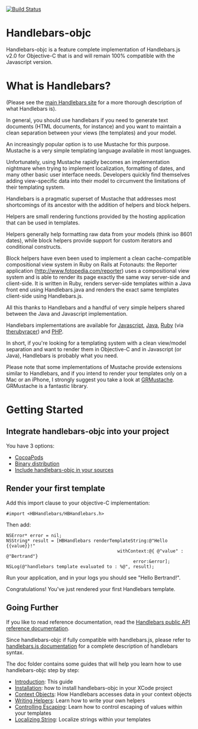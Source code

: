 [![Build Status](https://travis-ci.org/Bertrand/handlebars-objc.svg?branch=master)](https://travis-ci.org/Bertrand/handlebars-objc)

Handlebars-objc
===============

Handlebars-objc is a feature complete implementation of Handlebars.js v2.0 for Objective-C that is and will remain 100% compatible with the Javascript version. 


What is Handlebars?
===============================

(Please see the [main Handlebars site](http://handlebarsjs.com/) for a more thorough description of what Handlebars is).

In general, you should use handlebars if you need to generate text documents (HTML documents, for instance) and you want to maintain a clean separation between your views (the templates) and your model.

An increasingly popular option is to use Mustache for this purpose. Mustache is a very simple templating language available in most languages. 

Unfortunately, using Mustache rapidly becomes an implementation nightmare when trying to implement localization, formatting of dates, and many other basic user interface needs. 
Developers quickly find themselves adding view-specific data into their model to circumvent the limitations of their templating system. 

Handlebars is a pragmatic superset of Mustache that addresses most shortcomings of its ancestor with the addition of helpers and block helpers.

Helpers are small rendering functions provided by the hosting application that can be used in templates. 

Helpers generally help formatting raw data from your models (think iso 8601 dates), while block helpers provide support for custom iterators and conditional constructs. 

Block helpers have even been used to implement a clean cache-compatible compositional view system in Ruby on Rails at Fotonauts: the Reporter application (http://www.fotopedia.com/reporter) uses a compositional view system and is able to render its page exactly the same way server-side and client-side. It is written in Ruby, renders server-side templates within a Java front end using Handlebars.java and renders the exact same templates client-side using Handlebars.js.

All this thanks to Handlebars and a handful of very simple helpers shared between the Java and Javascript implementation. 

Handlebars implementations are available for [Javascript](http://handlebarsjs.com/), [Java](https://github.com/jknack/handlebars.java), [Ruby](https://github.com/cowboyd/handlebars.rb) (via [therubyracer](https://github.com/cowboyd/therubyracer)) and [PHP](https://github.com/XaminProject/handlebars.php). 

In short, if you're looking for a templating system with a clean view/model separation and want to render them in Objective-C and in Javascript (or Java), Handlebars is probably what you need. 

Please note that some implementations of Mustache provide extensions similar to Handlebars, and if you intend to render your templates only on a Mac or an iPhone, I strongly suggest you take a look at [GRMustache](https://github.com/groue/GRMustache). GRMustache is a fantastic library. 


Getting Started
===============

Integrate handlebars-objc into your project
-------------------------------------------

You have 3 options: 
 - [CocoaPods](https://github.com/fotonauts/handlebars-objc/blob/master/doc/Installation.md#cocoapods)
 - [Binary distribution](https://github.com/fotonauts/handlebars-objc/blob/master/doc/Installation.md#binary-distribution)
 - [Include handlebars-objc in your sources](https://github.com/fotonauts/handlebars-objc/blob/master/doc/Installation.md#include-handlebars-obj-as-a-subproject-in-xcode)

Render your first template 
--------------------------
Add this import clause to your objective-C implementation:

```objc
#import <HBHandlebars/HBHandlebars.h>
```

Then add:

```objc
NSError* error = nil;
NSString* result = [HBHandlebars renderTemplateString:@"Hello {{value}}!" 
                                          withContext:@{ @"value" : @"Bertrand"} 
                                                error:&error]; 
NSLog(@"handlebars template evaluated to : %@", result); 
```

Run your application, and in your logs you should see "Hello Bertrand!". 

Congratulations! You've just rendered your first Handlebars template. 

Going Further
-------------
If you like to read reference documentation, read the [Handlebars public API reference documentation](http://fotonauts.github.io/handlebars-objc/api_doc/).

Since handlebars-objc if fully compatible with handlebars.js, please refer to [handlebars.js documentation](http://handlebarsjs.com/) for a complete description of handlebars syntax. 

The doc folder contains some guides that will help you learn how to use handlebars-objc step by step:
 - [Introduction](https://github.com/fotonauts/handlebars-objc/blob/master/README.md): This guide
 - [Installation](https://github.com/fotonauts/handlebars-objc/blob/master/doc/Installation.md): how to install handlebars-objc in your XCode project
 - [Context Objects](https://github.com/fotonauts/handlebars-objc/blob/master/doc/ContextObjects.md): How Handlebars accesses data in your context objects
 - [Writing Helpers](https://github.com/fotonauts/handlebars-objc/blob/master/doc/WritingHelpers.md): Learn how to write your own helpers
 - [Controlling Escaping](https://github.com/fotonauts/handlebars-objc/blob/master/doc/ControllingEscaping.md): Learn how to control escaping of values within your templates
 - [Localizing String](https://github.com/fotonauts/handlebars-objc/blob/master/doc/LocalizingStrings.md): Localize strings within your templates
 

